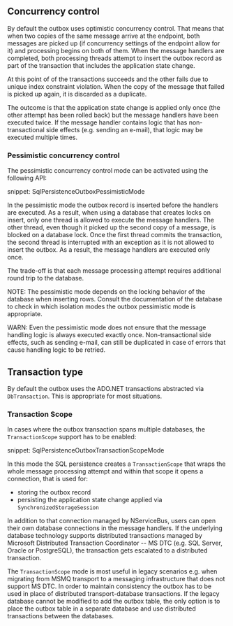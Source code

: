## Concurrency control

By default the outbox uses optimistic concurrency control. That means that when two copies of the same message arrive at the endpoint, both messages are picked up (if concurrency settings of the endpoint allow for it) and processing begins on both of them. When the message handlers are completed, both processing threads attempt to insert the outbox record as part of the transaction that includes the application state change. 

At this point of of the transactions succeeds and the other fails due to unique index constraint violation. When the copy of the message that failed is picked up again, it is discarded as a duplicate.

The outcome is that the application state change is applied only once (the other attempt has been rolled back) but the message handlers have been executed twice. If the message handler contains logic that has non-transactional side effects (e.g. sending an e-mail), that logic may be executed multiple times.

### Pessimistic concurrency control

The pessimistic concurrency control mode can be activated using the following API:

snippet: SqlPersistenceOutboxPessimisticMode

In the pessimistic mode the outbox record is inserted before the handlers are executed. As a result, when using a database that creates locks on insert, only one thread is allowed to execute the message handlers. The other thread, even though it picked up the second copy of a message, is blocked on a database lock. Once the first thread commits the transaction, the second thread is interrupted with an exception as it is not allowed to insert the outbox. As a result, the message handlers are executed only once.

The trade-off is that each message processing attempt requires additional round trip to the database.

NOTE: The pessimistic mode depends on the locking behavior of the database when inserting rows. Consult the documentation of the database to check in which isolation modes the outbox pessimistic mode is appropriate. 

WARN: Even the pessimistic mode does not ensure that the message handling logic is always executed exactly once. Non-transactional side effects, such as sending e-mail, can still be duplicated in case of errors that cause handling logic to be retried.

## Transaction type

By default the outbox uses the ADO.NET transactions abstracted via `DbTransaction`. This is appropriate for most situations.

### Transaction Scope

In cases where the outbox transaction spans multiple databases, the `TransactionScope` support has to be enabled:

snippet: SqlPersistenceOutboxTransactionScopeMode

In this mode the SQL persistence creates a `TransactionScope` that wraps the whole message processing attempt and within that scope it opens a connection, that is used for:
 - storing the outbox record
 - persisting the application state change applied via `SynchronizedStorageSession`

In addition to that connection managed by NServiceBus, users can open their own database connections in the message handlers. If the underlying database technology supports distributed transactions managed by Microsoft Distributed Transaction Coordinator -- MS DTC (e.g. SQL Server, Oracle or PostgreSQL), the transaction gets escalated to a distributed transaction.

The `TransactionScope` mode is most useful in legacy scenarios e.g. when migrating from MSMQ transport to a messaging infrastructure that does not support MS DTC. In order to maintain consistency the outbox has to be used in place of distributed transport-database transactions. If the legacy database cannot be modified to add the outbox table, the only option is to place the outbox table in a separate database and use distributed transactions between the databases.